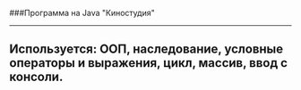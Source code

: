 ###Программа на Java "Киностудия"

---
Используется: ООП, наследование, условные операторы и выражения,
цикл, массив, ввод с консоли.
---
